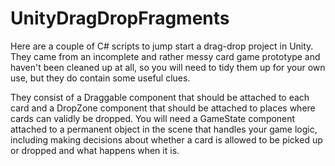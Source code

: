 # UnityDragDropFragments
Here are a couple of C# scripts to jump start a drag-drop project in Unity. They came from an incomplete and rather messy card game prototype and haven't been cleaned up at all, so you will need to tidy them up for your own use, but they do contain some useful clues.

They consist of a Draggable component that should be attached to each card and a DropZone component that should be attached to places where cards can validly be dropped. You will need a GameState component attached to a permanent object in the scene that handles your game logic, including making decisions about whether a card is allowed to be picked up or dropped and what happens when it is.
